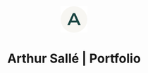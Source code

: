 <p align="center">  
<img alt="Gatsby" src="./src/images/favicon.ico" width="60" />
</p>
<h1 align="center">
  Arthur Sallé | Portfolio
</h1>

